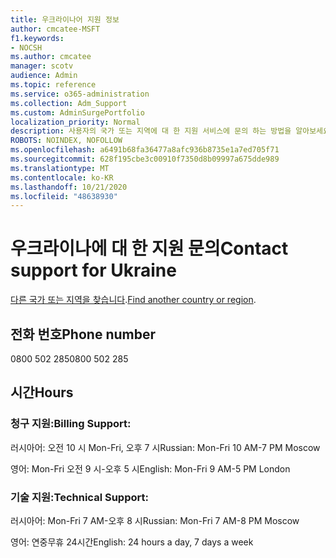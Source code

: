 ```yaml
---
title: 우크라이나어 지원 정보
author: cmcatee-MSFT
f1.keywords:
- NOCSH
ms.author: cmcatee
manager: scotv
audience: Admin
ms.topic: reference
ms.service: o365-administration
ms.collection: Adm_Support
ms.custom: AdminSurgePortfolio
localization_priority: Normal
description: 사용자의 국가 또는 지역에 대 한 지원 서비스에 문의 하는 방법을 알아보세요.
ROBOTS: NOINDEX, NOFOLLOW
ms.openlocfilehash: a6491b68fa36477a8afc936b8735e1a7ed705f71
ms.sourcegitcommit: 628f195cbe3c00910f7350d8b09997a675dde989
ms.translationtype: MT
ms.contentlocale: ko-KR
ms.lasthandoff: 10/21/2020
ms.locfileid: "48638930"
---
```

# <a name="contact-support-for-ukraine"></a><span data-ttu-id="5dda4-103">우크라이나에 대 한 지원 문의</span><span class="sxs-lookup"><span data-stu-id="5dda4-103">Contact support for Ukraine</span></span>

<span data-ttu-id="5dda4-104">[다른 국가 또는 지역을 찾습니다](../contact-support-for-business-products.md).</span><span class="sxs-lookup"><span data-stu-id="5dda4-104">[Find another country or region](../contact-support-for-business-products.md).</span></span>

## <a name="phone-number"></a><span data-ttu-id="5dda4-105">전화 번호</span><span class="sxs-lookup"><span data-stu-id="5dda4-105">Phone number</span></span>
<span data-ttu-id="5dda4-106">0800 502 285</span><span class="sxs-lookup"><span data-stu-id="5dda4-106">0800 502 285</span></span>

## <a name="hours"></a><span data-ttu-id="5dda4-107">시간</span><span class="sxs-lookup"><span data-stu-id="5dda4-107">Hours</span></span>
### <a name="billing-support"></a><span data-ttu-id="5dda4-108">청구 지원:</span><span class="sxs-lookup"><span data-stu-id="5dda4-108">Billing Support:</span></span>

<span data-ttu-id="5dda4-109">러시아어: 오전 10 시 Mon-Fri, 오후 7 시</span><span class="sxs-lookup"><span data-stu-id="5dda4-109">Russian: Mon-Fri 10 AM-7 PM Moscow</span></span>

<span data-ttu-id="5dda4-110">영어: Mon-Fri 오전 9 시-오후 5 시</span><span class="sxs-lookup"><span data-stu-id="5dda4-110">English: Mon-Fri 9 AM-5 PM London</span></span>

### <a name="technical-support"></a><span data-ttu-id="5dda4-111">기술 지원:</span><span class="sxs-lookup"><span data-stu-id="5dda4-111">Technical Support:</span></span>

<span data-ttu-id="5dda4-112">러시아어: Mon-Fri 7 AM-오후 8 시</span><span class="sxs-lookup"><span data-stu-id="5dda4-112">Russian: Mon-Fri 7 AM-8 PM Moscow</span></span>

<span data-ttu-id="5dda4-113">영어: 연중무휴 24시간</span><span class="sxs-lookup"><span data-stu-id="5dda4-113">English: 24 hours a day, 7 days a week</span></span>

